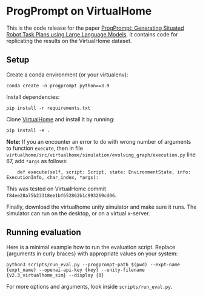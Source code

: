 # ProgPrompt on VirtualHome

This is the code release for the paper [ProgPrompt: Generating Situated Robot Task Plans using Large Language Models](https://progprompt.github.io/). It contains code for replicating the results on the VirtualHome dataset.



## Setup

Create a conda environment (or your virtualenv):
```
conda create -n progprompt python==3.9
```

Install dependencies:
```
pip install -r requirements.txt
```

Clone [VirtualHome](https://github.com/xavierpuigf/virtualhome) and install it by running:
```
pip install -e .
```

**Note:** If you an encounter an error to do with wrong number of arguments to function `execute`, then in file `virtualhome/src/virtualhome/simulation/evolving_graph/execution.py` line 67, add `*args` as follows:
```
    def execute(self, script: Script, state: EnvironmentState, info: ExecutionInfo, char_index, *args):
```
This was tested on VirtualHome commit `f84ee28a75b23318ee1bf652862b1c993269cd06`.

Finally, download the virtualhome unity simulator and make sure it runs. The simulator can run on the desktop, or on a virtual x-server.


## Running evaluation

Here is a minimal example how to run the evaluation script. Replace {arguments in curly braces} with appropriate values on your system:
```
python3 scripts/run_eval.py --progprompt-path $(pwd) --expt-name {expt_name} --openai-api-key {key} --unity-filename {v2.3_virtualhome_sim} --display {0}
```

For more options and arguments, look inside `scripts/run_eval.py`. 
